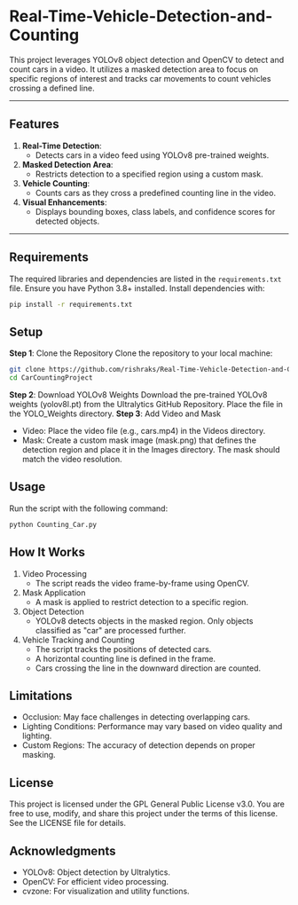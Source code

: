 # Real-Time-Vehicle-Detection-and-Counting

This project leverages YOLOv8 object detection and OpenCV to detect and count cars in a video. It utilizes a masked detection area to focus on specific regions of interest and tracks car movements to count vehicles crossing a defined line.

---

## Features

1. **Real-Time Detection**:
   - Detects cars in a video feed using YOLOv8 pre-trained weights.
2. **Masked Detection Area**:
   - Restricts detection to a specified region using a custom mask.
3. **Vehicle Counting**:
   - Counts cars as they cross a predefined counting line in the video.
4. **Visual Enhancements**:
   - Displays bounding boxes, class labels, and confidence scores for detected objects.

---

## Requirements

The required libraries and dependencies are listed in the `requirements.txt` file. Ensure you have Python 3.8+ installed. Install dependencies with:

```bash
pip install -r requirements.txt
```

## Setup

**Step 1**: Clone the Repository
Clone the repository to your local machine:

```bash
git clone https://github.com/rishraks/Real-Time-Vehicle-Detection-and-Counting.git
cd CarCountingProject
```

**Step 2**: Download YOLOv8 Weights
Download the pre-trained YOLOv8 weights (yolov8l.pt) from the Ultralytics GitHub Repository.
Place the file in the YOLO_Weights directory.
**Step 3**: Add Video and Mask

- Video:
  Place the video file (e.g., cars.mp4) in the Videos directory.
- Mask:
  Create a custom mask image (mask.png) that defines the detection region and place it in the Images directory. The mask should match the video resolution.

## Usage

Run the script with the following command:

```bash
python Counting_Car.py
```

## How It Works

1. Video Processing
   - The script reads the video frame-by-frame using OpenCV.
2. Mask Application
   - A mask is applied to restrict detection to a specific region.
3. Object Detection
   - YOLOv8 detects objects in the masked region. Only objects classified as "car" are processed further.
4. Vehicle Tracking and Counting
   - The script tracks the positions of detected cars.
   - A horizontal counting line is defined in the frame.
   - Cars crossing the line in the downward direction are counted.

## Limitations

- Occlusion: May face challenges in detecting overlapping cars.
- Lighting Conditions: Performance may vary based on video quality and lighting.
- Custom Regions: The accuracy of detection depends on proper masking.

## License

This project is licensed under the GPL General Public License v3.0. You are free to use, modify, and share this project under the terms of this license. See the LICENSE file for details.

## Acknowledgments
- YOLOv8: Object detection by Ultralytics.
- OpenCV: For efficient video processing.
- cvzone: For visualization and utility functions.
